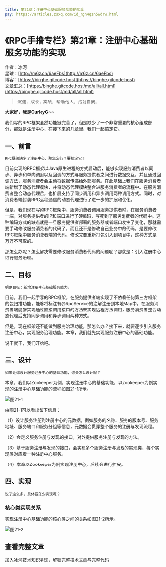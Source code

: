 ```yaml
---
title: 第21章：注册中心基础服务功能的实现
pay: https://articles.zsxq.com/id_ngn4qzn5wdrw.html
---
```


# 《RPC手撸专栏》第21章：注册中心基础服务功能的实现

作者：冰河
<br/>星球：[http://m6z.cn/6aeFbs](http://m6z.cn/6aeFbs)
<br/>博客：[https://binghe.gitcode.host](https://binghe.gitcode.host)
<br/>文章汇总：[https://binghe.gitcode.host/md/all/all.html](https://binghe.gitcode.host/md/all/all.html)

> 沉淀，成长，突破，帮助他人，成就自我。

**大家好，我是CurleyG~~**

我们写的RPC框架虽然功能挺完善了，但是缺少了一个非常重要的核心组成部分，那就是注册中心，在接下来的几章里，我们一起搞定它。

## 一、前言

`RPC框架缺少了注册中心，那怎么行？要搞定它！`

目前实现的RPC框架以Java原生进程的方式启动后，能够实现服务消费者以同步、异步和单向调用以及回调的方式与服务提供者之间进行数据交互，并且通过回调方法，服务消费者会主动将数据传递给外部服务。在此基础上我们在服务消费者端新增了动态代理模块，并将动态代理模块整合进服务消费者的流程中。在服务消费者整合动态代理后，也扩展支持了同步调用和异步调用两种调用方式。同时，对消费者端封装RPC远程通信的动态代理进行了进一步的扩展和优化。

但是，我们现在写的RPC框架中，服务消费者调用服务提供者时，在服务消费者一端，对服务提供者的IP和端口进行了硬编码，写死到了服务消费者的代码中。这种编码方式的缺点就是一旦服务提供者部署的服务器或者端口发生了变化，那就需要手动修改服务消费者的代码了，而且还不是修改自己业务中的代码，是要修改RPC框架中服务消费者端的代码，修改完要重新打包引入到项目中，这种方式是万万不可取的。

那怎么办呢？怎么解决需要修改服务消费者代码的问题呢？那就是：引入注册中心进行服务治理。

## 二、目标

`明确目标：新增注册中心基础服务能力。`

目前，我们一起手写的RPC框架，在服务提供者端实现了不依赖任何第三方框架的包扫描功能，能够将标注有@RpcService的注解注册到本地Map中。在服务消费者端能够实现通过直接调用接口的方法来实现远程方法调用，服务消费者整合动态代理后支持同步调用和异步调用两种方式。

但是，现在框架还不能做到服务治理功能，那怎么办？接下来，就要逐步引入服务注册中心，实现服务治理功能。本章，我们就先实现服务注册中心的基础功能。

说干就干，我们开始吧。

## 三、设计

`如果让你设计服务注册中心的基础功能，你会怎么设计呢？`

本章，我们以Zookeeper为例，实现注册中心的基础功能，以Zookeeper为例实现的注册中心基础功能的流程如图21-1所示。

![图21-1](https://binghe.gitcode.host/assets/images/middleware/rpc/rpc-2022-10-20-001.png)

由图21-1可以看出如下信息：

（1）设计服务注册到注册中心的元数据，例如服务的名称、服务的版本号、服务地址、服务端口和服务分组等信息，元数据会贯穿整个服务的注册与发现流程。

（2）会定义服务注册与发现的接口，对外提供服务注册与发现的方法。

（3）基于服务注册与发现的接口，会实现多个服务注册与发现的实现类，每个实现类对应着一种注册中心服务。

（4）本章以Zookeeper为例实现注册中心，后续会进行扩展。

## 四、实现

`说了这么多，具体要怎么实现呢？`

### 核心类实现关系

实现注册中心基础功能的核心类之间的关系如图21-2所示。

![图21-2](https://binghe.gitcode.host/assets/images/middleware/rpc/rpc-2022-10-20-002.png)

## 查看完整文章

加入[冰河技术](http://m6z.cn/6aeFbs)知识星球，解锁完整技术文章与完整代码
